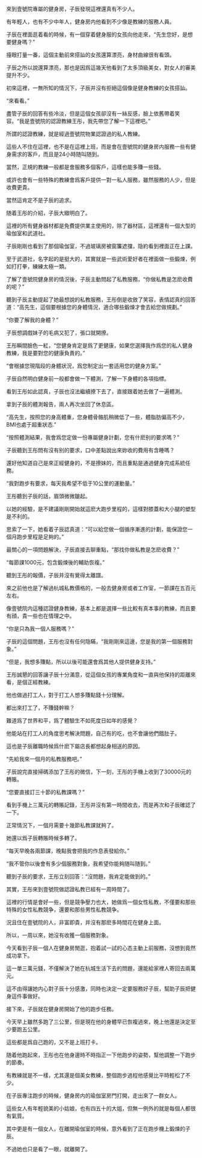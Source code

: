 來到壹號院專屬的健身房，子辰發現這裡還真有不少人。

有年輕人，也有不少中年人，健身房内他看到不少像是教練的服務人員。

子辰在裡面逛着看的時候，有一個穿着健身服的女孩向他走來，“先生您好，是想要健身嗎？”

擡眼打量一番，這個主動前來搭訕的女孩還算漂亮，身材曲線很有看頭。

子辰之所以說還算漂亮，那也是因爲這幾天他看到了太多頂級美女，對女人的審美提升不少。

初來這裡，一無所知的情況下，子辰并沒有拒絕這個像是健身教練的女孩搭訕。

“來看看。”

盡管子辰的回答有些冷淡，但是這個女孩卻沒有一絲反感，臉上依舊帶着笑容。“我是壹號院的認證教練王彤，我先帶您了解一下這裡吧。”

所謂的認證教練，就是經過壹號院物業認證過的私人教練。

這些人不住在這裡，也不是在這裡上班，而是會在壹號院的健身房内服務一些有健身需求的客戶，而且是24小時随叫随到。

當然，正規的教練一般都是會服務多個客戶，這樣也能多賺一些錢。

或許也會有一些特殊的教練會爲客戶提供一對一私人服務，雖然服務的人少，但是收費更貴。

當然這肯定不是子辰的追求。

随着王彤的介紹，子辰大緻明白了。

這裡的所有健身器材都是免費提供業主使用的，除了器材區，這裡還有一個大型的瑜伽室和武道社。

子辰剛剛也看到了那個瑜伽室，不過玻璃房被窗簾遮擋，隐約看到裡面正在上課。

至于武道社，名字起的是挺大的，其實就是一些武術愛好者在裡面做一些鍛煉，例如打打拳，練練太極一類。

了解了壹號院健身房的情況後，子辰主動問起了私教服務，“你做私教是怎麽收費的呢？”

聽到子辰主動提起了她最想說的私教服務，王彤倒是收斂了笑容，表情認真的回答道：“高先生，這個要根據您的身體情況，適合哪些鍛煉才會去給您做規劃。”

“你要了解我的身體？”

子辰想調戲妹子的毛病又犯了，張口就開撩。

王彤瞬間臉色一紅，“您健身肯定是爲了更健康，如果您選擇我作爲您的私人健身教練，我是要對您的健康負責的。”

“會根據您現階段的身體狀況，爲您制定出一套适用您的健身方案。”

子辰自然明白健身前一般都會做一下體測，了解一下身體的各項指標。

看到王彤如此認真，子辰也沒法繼續撩下去了，直接跟着她去做了一遍體測。

拿到子辰的體測報告，兩人再次坐回了休息區。

“高先生，按照您的身高體重，您身體骨骼肌稍微低了一些，體脂肪偏高不少，BMI也處于超重狀态.”

“按照體測結果，我會爲您定做一份專屬健身計劃，您有什麽别的要求嗎？”

子辰聽到王彤問有沒有别的要求，口中差點說出來妳收的費用有含睡嗎？

還好他知道自己是來正經健身的，不是撩妹的，而且重點是通過健身完成系統任務。

“我對跑步有要求，每天我希望不低于10公里的運動量。”

王彤聽到子辰的話，眉頭微微皺起。

以她的經驗，是不建議剛剛開始就這麽大跑步里程的，這樣對膝蓋和大小腿的塑型是不利的。

思索了一下，她看着子辰認真道：“可以給您做一個循序漸進的計劃，能保證您一個月跑步里程是足夠的。”

最關心的一項問題解決，子辰直接去聊重點，“那找你做私教是怎麽收費？”

“每節課1000元，包含鍛煉後的輔助恢複。”

聽到王彤的報價，子辰并沒有覺得太離譜。

來之前他也是了解過杭城私教價格的，一般去健身房或者工作室，一節課在五百元左右。

像壹號院内這種認證健身教練，基本上都是選擇一些比較有真本事的教練，而且要有顔，貴一些也在情理之中。

“你是只為我一個人服務嗎？”

子辰的這個問題，王彤也沒有任何隐瞞，“我剛剛來這邊，您是我的第一個服務對象。”

“但是，我想多賺點，所以以後可能還會爲其他人提供健身支持。”

王彤誠懇的回答讓子辰十分滿意，從這個女孩的專業角度和一直與他保持的距離來看，是個正經教練。

他也做過打工人，對于打工人想多賺點錢十分理解。

都出來打工了，不賺錢幹嘛？

難道爲了世界和平，爲了體驗生不如死度日如年的感覺？

他能站在打工人的角度思考解決問題，自己有的吃，也不會讓他們餓肚子。

這也是子辰離職時候爲什麽下屬店長都想起身相送的原因。

“先給我來一個月的私教服務吧。”

子辰說完直接掃碼添加了王彤的微信，下一刻，王彤的手機上收到了30000元的轉賬。

“您要直接訂三十節的私教課嗎？”

看到手機上三萬元的轉賬記錄，王彤并沒有第一時間收去，而是再次和子辰確認了一下。

正常情況下，一個月需要十幾節私教課就夠了。

她還以爲子辰轉賬時候多轉了。

“每天早晚各兩節課，晚點我會把我的作息表發給你。”

“我不管你以後會有多少個服務對象，我希望你能夠随叫随到。”

聽到子辰的要求，王彤立刻回答：“沒問題，我肯定能做到的。”

其實，王彤來到壹號院做認證私教已經有一周時間了。

這裡的行情是會好一些，但是競争壓力也大，她做爲一個女性私教，不僅要和那些特殊的女性私教競争，還要和那些男性私教競争。

況且住在壹號院的人，非富即貴，并沒有那麽多時間花在健身上面。

所以，一周以來，她沒有收獲一個服務對象。

今天看到子辰一個人在健身房閒逛，抱着試一試的心态主動上前服務，沒想到竟然成功拿下。

這一單三萬元錢，不僅解決了她在杭城生活下去的問題，還能給家裡人寄回去兩萬元。

這不由得讓她内心對子辰十分感激，同時也決定一定要服務好子辰，幫助子辰把健身這件事做好。

接下來，子辰就在健身房開始了他的跑步任務。

今天早上雖然多跑了三公里，但是現在他的身體早已恢複過來，晚上他還是決定至少要跑五公里。

這些都是爲自己跑的，又不是上班打卡。

随着他跑起來，王彤也在他身邊時不時指正一下他跑步的姿勢，幫他調整一下跑步的節奏。

有教練就是不一樣，尤其還是個美女教練，整個跑步過程他感覺比平時輕松了不少。

在子辰專注跑步的時候，健身房内的瑜伽室房門打開，走出來了一群女人。

這些女人有年輕貌美的小姑娘，也有四五十的大姐，但無一例外的就是每個人都很有氣質。

其中更是有一個女人，在離開瑜伽室的時候，意外看到了正在跑步機上鍛煉的子辰。

不過她也只是看了一眼，就離開了。

